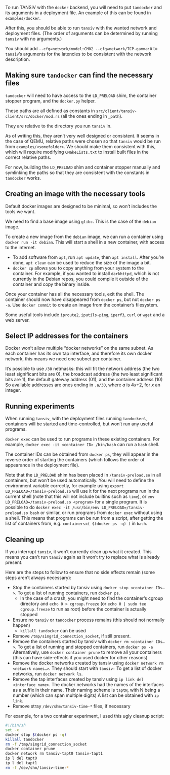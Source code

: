 To run TANSIV with the `docker` backend, you will need to put `tandocker` and its arguments in a deployment file.
An example of this can be found in `examples/docker`.

After this, you should be able to run `tansiv` with the wanted network and deployment files.
(The order of arguments can be determined by running `tansiv` with no arguments.)

You should add `--cfg=network/model:CM02 --cfg=network/TCP-gamma:0` to `tansiv`’s arguments for the latencies to be consistent with the network description.


## Making sure `tandocker` can find the necessary files

`tandocker` will need to have access to the `LD_PRELOAD` shim, the container stopper program, and the `docker.py` helper.

These paths are all defined as constants in `src/client/tansiv-client/src/docker/mod.rs` (all the ones ending in `_path`).

They are relative to the directory you run `tansiv` in.

As of writing this, they aren’t very well designed or consistent.
It seems in the case of QEMU, relative paths were chosen so that `tansiv` would be run from `examples/<somefolder>`.
We should make them consistent with this, which will require modifying `CMakeLists.txt` to install built files in the correct relative paths.

For now, building the `LD_PRELOAD` shim and container stopper manually and symlinking the paths so that they are consistent with the constants in `tandocker` works.


## Creating an image with the necessary tools

Default docker images are designed to be minimal, so won’t includes the tools we want.

We need to find a base image using `glibc`. <!-- TODO: do we? -->
This is the case of the `debian` image.

To create a new image from the `debian` image, we can run a container using `docker run -it debian`.
This will start a shell in a new container, with access to the internet.

 - To add software from `apt`, run `apt update`, then `apt install`.
   After you’re done, `apt clean` can be used to reduce the size of the image a bit.
 - `docker cp` allows you to copy anything from your system to the container.
   For example, if you wanted to install `darkhttpd`, which is not currently in the Debian repos,
   you could compile it outside of the container and copy the binary inside.

Once your container has all the necessary tools, exit the shell.
The container should now have disappeared from `docker ps`, but not `docker ps -a`.
Use `docker commit` to create an image from the container’s filesystem.


Some useful tools include `iproute2`, `iputils-ping`, `iperf3`, `curl` or `wget` and a web server.


## Select IP addresses for the containers

Docker won’t allow multiple “docker networks” on the same subnet.
As each container has its own tap interface, and therefore its own docker network, this means we need one subnet per container.

It’s possible to use `/30` netmasks: this will fit the network address (the two least significant bits are 0), the broadcast address (the two least significant bits are 1), the default gateway address (01), and the container address (10)
So available addresses are ones ending in `.a/30`, where *a* is 4*x*+2, for *x* an integer.


## Running experiments

When running `tansiv`, with the deployment files running `tandocker`s, containers will be started and time-controlled, but won’t run any useful programs.

`docker exec` can be used to run programs in these existing containers.
For example, `docker exec -it <container ID> /bin/bash` can run a `bash` shell.

The container IDs can be obtained from `docker ps`, they will appear in the reverse order of starting the containers (which follows the order of appearance in the deployment file).

Note that the `LD_PRELOAD` shim has been placed in `/tansiv-preload.so` in all containers, but won’t be used automatically.
You will need to define the environment variable correctly, for example using `export LD_PRELOAD=/tansiv-preload.so` will use it for the next programs run in the current shell (note that this will not include builtins such as `time`), or `env LD_PRELOAD=/tansiv-preload.so <program>` for a single program.
It is possible to do `docker exec -it /usr/bin/env LD_PRELOAD=/tansiv-preload.so bash` or similar, or run programs from `docker exec` without using a shell.
This means that programs can be run from a script, after getting the list of containers from, e.g. `containers=( $(docker ps -q) )` in `bash`.


## Cleaning up

If you interrupt `tansiv`, it won’t currently clean up what it created.
This means you can’t run `tansiv` again as it won’t try to replace what is already present.

Here are the steps to follow to ensure that no side effects remain (some steps aren’t always necessary):
 - Stop the containers started by tansiv using `docker stop <container IDs…>`.
   To get a list of running containers, run `docker ps`.
    - In the case of a crash, you might need to find the container’s cgroup directory and `echo 0 > cgroup.freeze` (or `echo 0 | sudo tee cgroup.freeze` to run as root) before the container is actually stopped
 - Ensure no `tansiv` or `tandocker` process remains (this should not normally happen)
    - `killall tandocker` can be used
 - Remove `/tmp/simgrid_connection_socket`, if still present.
 - Remove the containers started by tansiv with `docker rm <container IDs…>`.
   To get a list of running and stopped containers, run `docker ps -a`
   Alternatively, use `docker container prune` to remove all your containers (this can have side-effects if you used docker for other reasons)
 - Remove the docker networks created by tansiv using `docker network rm <network names…>`.
   They should start with `tansiv-`
   To get a list of docker networks, run `docker network ls`.
 - Remove the tap interfaces created by tansiv using `ip link del <interface name>`.
   The docker networks had the names of the interfaces as a suffix in their name.
   Their naming scheme is `taptN`, with N being a number (which can span multiple digits)
   A list can be obtained with `ip link`.
 - Remove stray `/dev/shm/tansiv-time-*` files, if necessary

For example, for a two container experiment, I used this ugly cleanup script:
```sh
#!/bin/sh
set -x
docker stop $(docker ps -q)
killall tandocker
rm -f /tmp/simgrid_connection_socket
docker container prune
docker network rm tansiv-tapt0 tansiv-tapt1
ip l del tapt0
ip l del tapt1
rm -f /dev/shm/tansiv-time-*
```

